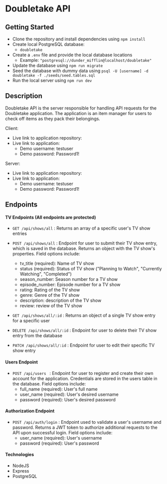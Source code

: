 # Doubletake API


## Getting Started
* Clone the repository and install dependencies using ```npm install```
* Create local PostgreSQL database:
  * ```doubletake```
* Create a ```.env``` file and provide the local database locations
  * Example: ```"postgresql://dunder_mifflin@localhost/doubletake"```
* Update the database using ```npm run migrate```
* Seed the database with dummy data using ```psql -U [username] -d doubletake -f ./seeds/seed.tables.sql```
* Run the local server using ```npm run dev```


## Description
Doubletake API is the server responsible for handling API requests for the Doubletake application. The application is an item manager for users to check off items as they pack their belongings.

Client:
* Live link to application repository:
* Live link to application:
  * Demo username: testuser
  * Demo password: Password1!

Server:
* Live link to application repository:
* Live link to application:
  * Demo username: testuser
  * Demo password: Password1!


## Endpoints
#### TV Endpoints (All endpoints are protected)
* ```GET /api/shows/all``` : Returns an array of a specific user's TV show entries
* ```POST /api/shows/all``` : Endpoint for user to submit their TV show entry, which is saved in the database. Returns an object with the TV show's properties. Field options include:
  * tv_title (required): Name of TV show
  * status (required): Status of TV show ("Planning to Watch", "Currently Watching", "Completed")
  * season_number: Season number for a TV show
  * episode_number: Episode number for a TV show
  * rating: Rating of the TV show
  * genre: Genre of the TV show
  * description: description of the TV show
  * review: review of the TV show

* ```GET /api/shows/all/:id``` : Returns an object of a single TV show entry for a specific user
* ```DELETE /api/shows/all/:id``` : Endpoint for user to delete their TV show entry from the database
* ```PATCH /api/shows/all/:id``` : Endpoint for user to edit their specific TV show entry 


#### Users Endpoint
* ```POST /api/users ``` : Endpoint for user to register and create their own account for the application. Credentials are stored in the users table in the database. Field options include:
  * full_name (required): User's full name
  * user_name (required): User's desired username
  * password (required): User's desired password


#### Authorization Endpoint
* ```POST /api/auth/login``` : Endpoint used to validate a user's username and password. Returns a JWT token to authorize additional requests to the API upon successful login. Field options include:
  * user_name (required): User's username
  * password (required): User's password


#### Technologies
* NodeJS
* Express
* PostgreSQL